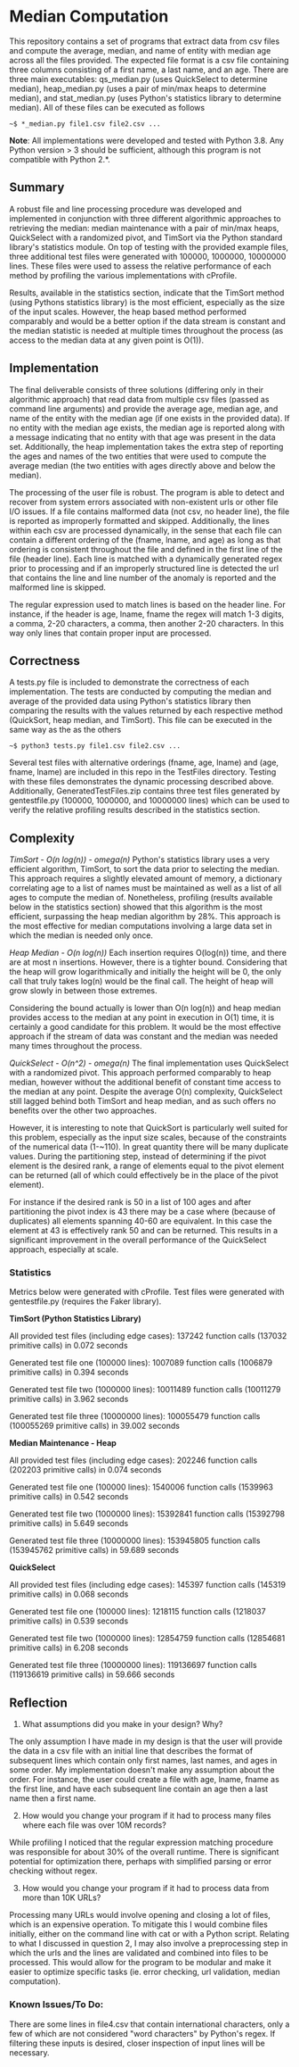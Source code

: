 # Median Computation

This repository contains a set of programs that extract data from csv files and compute the average, median, and name of entity with median age across all the files provided. The expected file format is a csv file containing three columns consisting of a first name, a last name, and an age. There are three main executables: qs_median.py (uses QuickSelect to determine median), heap_median.py (uses a pair of min/max heaps to determine median), and stat_median.py (uses Python's statistics library to determine median). All of these files can be executed as follows

```
~$ *_median.py file1.csv file2.csv ...
```

**Note**: All implementations were developed and tested with Python 3.8. Any Python version > 3 should be sufficient, although this program is not compatible with Python 2.\*.

## Summary
A robust file and line processing procedure was developed and implemented in conjunction with three different algorithmic approaches to retrieving the median: median maintenance with a pair of min/max heaps, QuickSelect with a randomized pivot, and TimSort via the Python standard library's statistics module. On top of testing with the provided example files, three additional test files were generated with 100000, 1000000, 10000000 lines. These files were used to assess the relative performance of each method by profiling the various implementations with cProfile.

Results, available in the statistics section, indicate that the TimSort method (using Pythons statistics library) is the most efficient, especially as the size of the input scales. However, the heap based method performed comparably and would be a better option if the data stream is constant and the median statistic is needed at multiple times throughout the process (as access to the median data at any given point is O(1)).


## Implementation

The final deliverable consists of three solutions (differing only in their algorithmic approach) that read data from multiple csv files (passed as command line arguments) and provide the average age, median age, and name of the entity with the median age (if one exists in the provided data). If no entity with the median age exists, the median age is reported along with a message indicating that no entity with that age was present in the data set. Additionally, the heap implementation takes the extra step of reporting the ages and names of the two entities that were used to compute the average median (the two entities with ages directly above and below the median).

The processing of the user file is robust. The program is able to detect and recover from system errors associated with non-existent urls or other file I/O issues. If a file contains malformed data (not csv, no header line), the file is reported as improperly formatted and skipped. Additionally, the lines within each csv are processed dynamically, in the sense that each file can contain a different ordering of the (fname, lname, and age) as long as that ordering is consistent throughout the file and defined in the first line of the file (header line). Each line is matched with a dynamically generated regex prior to processing and if an improperly structured line is detected the url that contains the line and line number of the anomaly is reported and the malformed line is skipped.

The regular expression used to match lines is based on the header line. For instance, if the header is age, lname, fname the regex will match 1-3 digits, a comma, 2-20 characters, a comma, then another 2-20 characters. In this way only lines that contain proper input are processed.

## Correctness

A tests.py file is included to demonstrate the correctness of each implementation. The tests are conducted by computing the median and average of the provided data using Python's statistics library then comparing the results with the values returned by each respective method (QuickSort, heap median, and TimSort). This file can be executed in the same way as the as the others

```
~$ python3 tests.py file1.csv file2.csv ...
```

Several test files with alternative orderings (fname, age, lname) and (age, fname, lname) are included in this repo in the TestFiles directory. Testing with these files demonstrates the dynamic processing described above. Additionally, GeneratedTestFiles.zip contains three test files generated by gentestfile.py (100000, 1000000, and 10000000 lines) which can be used to verify the relative profiling results described in the statistics section.

## Complexity
*TimSort - O(n log(n)) - omega(n)*
Python's statistics library uses a very efficient algorithm, TimSort, to sort the data prior to selecting the median. This approach requires a slightly elevated amount of memory, a dictionary correlating age to a list of names must be maintained as well as a list of all ages to compute the median of. Nonetheless, profiling (results available below in the statistics section) showed that this algorithm is the most efficient, surpassing the heap median algorithm by 28%. This approach is the most effective for median computations involving a large data set in which the median is needed only once.

*Heap Median - O(n log(n))*
Each insertion requires O(log(n)) time, and there are at most n insertions. However, there is a tighter bound. Considering that the heap will grow logarithmically and initially the height will be 0, the only call that truly takes log(n) would be the final call. The height of heap will grow slowly in between those extremes.

Considering the bound actually is lower than O(n log(n)) and heap median provides access to the median at any point in execution in O(1) time, it is certainly a good candidate for this problem. It would be the most effective approach if the stream of data was constant and the median was needed many times throughout the process.

*QuickSelect - O(n^2) - omega(n)*
The final implementation uses QuickSelect with a randomized pivot. This approach performed comparably to heap median, however without the additional benefit of constant time access to the median at any point. Despite the average O(n) complexity, QuickSelect still lagged behind both TimSort and heap median, and as such offers no benefits over the other two approaches.

However, it is interesting to note that QuickSort is particularly well suited for this problem, especially as the input size scales, because of the constraints of the numerical data (1-~110). In great quantity there will be many duplicate values. During the partitioning step, instead of determining if the pivot element is the desired rank, a range of elements equal to the pivot element can be returned (all of which could effectively be in the place of the pivot element).

For instance if the desired rank is 50 in a list of 100 ages and after partitioning the pivot index is 43 there may be a case where (because of duplicates) all elements spanning 40-60 are equivalent. In this case the element at 43 is effectively rank 50 and can be returned. This results in a significant improvement in the overall performance of the QuickSelect approach, especially at scale.

### Statistics
Metrics below were generated with cProfile. Test files were generated with gentestfile.py (requires the Faker library).

**TimSort (Python Statistics Library)**

All provided test files (including edge cases):
137242 function calls (137032 primitive calls) in 0.072 seconds

Generated test file one (100000 lines):
1007089 function calls (1006879 primitive calls) in 0.394 seconds

Generated test file two (1000000 lines):
10011489 function calls (10011279 primitive calls) in 3.962 seconds

Generated test file three (10000000 lines):
100055479 function calls (100055269 primitive calls) in 39.002 seconds

**Median Maintenance - Heap**

All provided test files (including edge cases):
202246 function calls (202203 primitive calls) in 0.074 seconds

Generated test file one (100000 lines):
1540006 function calls (1539963 primitive calls) in 0.542 seconds

Generated test file two (1000000 lines):
15392841 function calls (15392798 primitive calls) in 5.649 seconds

Generated test file three (10000000 lines):
153945805 function calls (153945762 primitive calls) in 59.689 seconds


**QuickSelect**

All provided test files (including edge cases):
145397 function calls (145319 primitive calls) in 0.068 seconds

Generated test file one (100000 lines):
1218115 function calls (1218037 primitive calls) in 0.539 seconds

Generated test file two (1000000 lines):
12854759 function calls (12854681 primitive calls) in 6.208 seconds

Generated test file three (10000000 lines):
119136697 function calls (119136619 primitive calls) in 59.666 seconds


## Reflection

1. What assumptions did you make in your design? Why?

The only assumption I have made in my design is that the user will provide the data in a csv file with an initial line that describes the format of subsequent lines which contain only first names, last names, and ages in some order. My implementation doesn't make any assumption about the order. For instance, the user could create a file with age, lname, fname as the first line, and have each subsequent line contain an age then a last name then a first name.

2. How would you change your program if it had to process many files where each file was over 10M records?

While profiling I noticed that the regular expression matching procedure was responsible for about 30% of the overall runtime. There is significant potential for optimization there, perhaps with simplified parsing or error checking without regex.

3. How would you change your program if it had to process data from more than 10K URLs?

Processing many URLs would involve opening and closing a lot of files, which is an expensive operation. To mitigate this I would combine files initially, either on the command line with cat or with a Python script. Relating to what I discussed in question 2, I may also involve a preprocessing step in which the urls and the lines are validated and combined into files to be processed. This would allow for the program to be modular and make it easier to optimize specific tasks (ie. error checking, url validation, median computation).

### Known Issues/To Do:

There are some lines in file4.csv that contain international characters, only a few of which are not considered "word characters" by Python's regex. If filtering these inputs is desired, closer inspection of input lines will be necessary.
